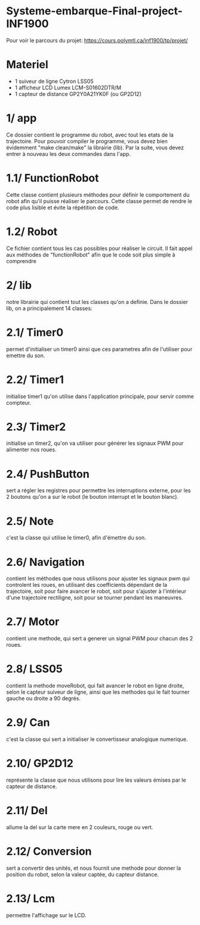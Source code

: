 # Systeme-embarque-Final-project-INF1900
Pour voir le parcours du projet: https://cours.polymtl.ca/inf1900/tp/projet/
# Materiel
- 1 suiveur de ligne Cytron LSS05
- 1 afficheur LCD Lumex LCM-S01602DTR/M
- 1 capteur de distance GP2Y0A21YK0F (ou GP2D12)

# 1/ app  
Ce dossier contient le programme du robot, avec tout les etats de la trajectoire.
Pour pouvoir compiler le programme, vous devez bien évidemment "make clean/make" la librairie (lib).
Par la suite, vous devez entrer à nouveau les deux commandes dans l'app.
# 1.1/ FunctionRobot
Cette classe contient plusieurs méthodes pour définir le comportement du robot afin qu'il puisse réaliser le parcours.
Cette classe permet de rendre le code plus lisible et évite la répétition de code.
# 1.2/ Robot
Ce fichier contient tous les cas possibles pour réaliser le circuit. Il fait appel aux méthodes de "functionRobot" afin que le code soit plus simple à comprendre
# 2/ lib 
notre librairie qui contient tout les classes qu'on a definie.
Dans le dossier lib, on a principalement 14 classes:
# 2.1/ Timer0
permet d'initialiser un timer0 ainsi que ces parametres afin de l'utiliser pour emettre du son.
# 2.2/ Timer1
initialise timer1 qu'on utilise dans l'application principale, pour servir comme compteur.
# 2.3/ Timer2 
initialise un timer2, qu'on va utiliser pour générer les signaux PWM pour alimenter nos roues.
# 2.4/ PushButton 
sert a régler les registres pour permettre les interruptions externe, pour les 2 boutons qu'on a sur le robot
(le bouton interrupt et le bouton blanc).
# 2.5/ Note
c'est la classe qui utilise le timer0, afin d'émettre du son.
# 2.6/ Navigation 
contient les méthodes que nous utilisons pour ajuster les signaux pwm qui controlent
les roues, en utilisant des coefficients dépendant de la trajectoire, soit pour faire avancer le robot, soit pour 
s'ajuster à l'intérieur d'une trajectoire rectiligne, soit pour se tourner pendant les maneuvres.
# 2.7/ Motor 
contient une methode, qui sert a generer un signal PWM pour chacun des 2 roues.
# 2.8/ LSS05
contient la methode moveRobot, qui fait avancer le robot en ligne droite, selon le capteur 
suiveur de ligne, ainsi que les methodes qui le fait tourner gauche ou droite a 90 degrés.
# 2.9/ Can
c'est la classe qui sert a initialiser le convertisseur analogique numerique.
# 2.10/ GP2D12
représente la classe que nous utilisons pour lire les valeurs émises par le capteur de distance.
# 2.11/ Del 
allume la del sur la carte mere en 2 couleurs, rouge ou vert.
# 2.12/ Conversion
sert a convertir des unités, et nous fournit une methode pour donner la position du robot,
selon la valeur captée, du capteur distance.
# 2.13/ Lcm
permettre l'affichage sur le LCD.
